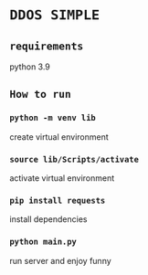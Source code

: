 # `DDOS SIMPLE`


## `requirements`
python 3.9 

## `How to run`
### `python -m venv lib`
create virtual environment
### `source lib/Scripts/activate`
activate virtual environment
### `pip install requests`
install dependencies
### `python main.py`
run server and enjoy funny

